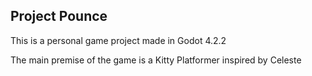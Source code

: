 ## Project Pounce

This is a personal game project made in Godot 4.2.2

The main premise of the game is a Kitty Platformer inspired by Celeste
